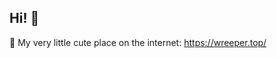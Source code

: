 ## Hi! 👋
💖 My very little cute place on the internet: <a href="https://wreeper.top/">https://wreeper.top/</a>

